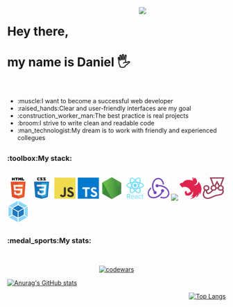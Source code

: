   <img align="right" src="https://media.giphy.com/media/TLnWsIBRegQyWxG4Dw/giphy.gif" width="200">
  
#  Hey there, <br><br> my name is Daniel :raised_hand_with_fingers_splayed: <br><br>

<ul>
  <li>:muscle:I want to become a successful web developer</li>
  <li>:raised_hands:Clear and user-friendly interfaces are my goal</li>
  <li>:construction_worker_man:The best practice is real projects</li>
  <li>:broom:I strive to write clean and readable code</li>
  <li>:man_technologist:My dream is to work with friendly and experienced collegues</li>

## </ul>

<h3>:toolbox:My stack:</h3> 
<br>
<div id="stack-badges">
  <img width="50" src="https://github.com/devicons/devicon/blob/master/icons/html5/html5-original-wordmark.svg">
  <img width="50" src="https://github.com/devicons/devicon/blob/master/icons/css3/css3-original-wordmark.svg">
  <img width="50" src="https://github.com/devicons/devicon/blob/master/icons/javascript/javascript-original.svg">
  <img width="50" src="https://github.com/devicons/devicon/blob/master/icons/typescript/typescript-original.svg">
  <img width="50" src="https://github.com/devicons/devicon/blob/master/icons/nodejs/nodejs-original.svg">
  <img width="50" src="https://github.com/devicons/devicon/blob/master/icons/react/react-original-wordmark.svg">
  <img width="50" src="https://github.com/devicons/devicon/blob/master/icons/redux/redux-original.svg">
  <img width="100"
src="https://camo.githubusercontent.com/1bf0d1f3d3c56a35fb820e063b0fc6fed019ca6999c4c5abe17cfdbe3ce190c3/68747470733a2f2f696d672e736869656c64732e696f2f62616467652f657870726573732e6a732d2532333430346435392e7376673f7374796c653d666f722d7468652d6261646765266c6f676f3d65787072657373266c6f676f436f6c6f723d253233363144414642" align="center" border="red solid 1px">
  <img width="50" src="https://github.com/devicons/devicon/blob/master/icons/nestjs/nestjs-original.svg">
  <img width="50" src="https://github.com/devicons/devicon/blob/master/icons/jest/jest-plain.svg">
  <img width="50" src="https://github.com/devicons/devicon/blob/master/icons/webpack/webpack-original.svg">
  
## </div>


<h3>:medal_sports:My stats:</h3>
<br>

<div id="stats"> 
<div align="center">
  
  [![codewars](https://www.codewars.com/users/Danbka-Taranbka/badges/large)](https://www.codewars.com/users/Danbka-Taranbka)
  
</div>
<div align="left">

[![Anurag's GitHub stats](https://github-readme-stats.vercel.app/api?username=Danbka-Taranbka&hide=contribs&show_icons=true&theme=transparent)](https://github-readme-stats.vercel.app/api?username=Danbka-Taranbka)
  
</div>
<div align="right"> 

[![Top Langs](https://github-readme-stats.vercel.app/api/top-langs/?username=Danbka-Taranbka&show_icons=true&theme=transparent&layout=donut)](https://github-readme-stats.vercel.app/api/top-langs/?username=Danbka-Taranbka)

</div>


</div>
